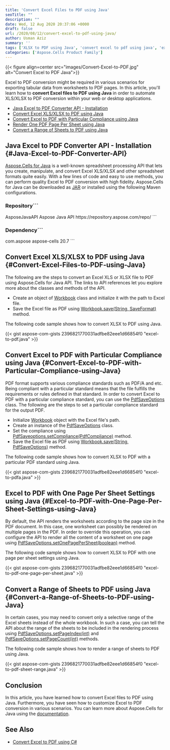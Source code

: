 ```yaml
---
title: 'Convert Excel Files to PDF using Java'
seoTitle: ""
description: ""
date: Wed, 12 Aug 2020 20:37:06 +0000
draft: false
url: /2020/08/12/convert-excel-to-pdf-using-java/
author: Usman Aziz
summary: ''
tags: ['XLSX to PDF using Java', 'convert excel to pdf using java', 'excel to pdfa using java', 'xls to pdf using java']
categories: ['Aspose.Cells Product Family']
---
```




{{< figure align=center src="images/Convert-Excel-to-PDF.jpg" alt="Convert Excel to PDF Java">}}


Excel to PDF conversion might be required in various scenarios for exporting tabular data from worksheets to PDF pages. In this article, you'll learn how to **convert Excel files to PDF using Java** in order to automate XLS/XLSX to PDF conversion within your web or desktop applications.

*   [Java Excel to PDF Converter API - Installation][1]
*   [Convert Excel XLS/XLSX to PDF using Java][2]
*   [Convert Excel to PDF with Particular Compliance using Java][3]
*   [Render One PDF Page Per Sheet using Java][4]
*   [Convert a Range of Sheets to PDF using Java][5]

## Java Excel to PDF Converter API - Installation {#Java-Excel-to-PDF-Converter-API}

[Aspose.Cells for Java][6] is a well-known spreadsheet processing API that lets you create, manipulate, and convert Excel XLS/XLSX and other spreadsheet formats quite easily. With a few lines of code and easy to use methods, you can perform quality Excel to PDF conversion with high fidelity. Aspose.Cells for Java can be downloaded as [JAR][7] or installed using the following Maven configurations.

### Repository```
<repository>
    <id>AsposeJavaAPI</id>
    <name>Aspose Java API</name>
    <url>https://repository.aspose.com/repo/</url>
</repository>
```

### Dependency```
<dependency>
    <groupId>com.aspose</groupId>
    <artifactId>aspose-cells</artifactId>
    <version>20.7</version>
</dependency>
```

## Convert Excel XLS/XLSX to PDF using Java {#Convert-Excel-Files-to-PDF-using-Java}

The following are the steps to convert an Excel XLS or XLSX file to PDF using Aspose.Cells for Java API. The links to API references let you explore more about the classes and methods of the API.

*   Create an object of [Workbook][8] class and initialize it with the path to Excel file.
*   Save the Excel file as PDF using [Workbook.save(String, SaveFormat)][9] method.

The following code sample shows how to convert XLSX to PDF using Java.

{{< gist aspose-com-gists 2396821770031adfbe82eee1d66854f0 "excel-to-pdf.java" >}}

## Convert Excel to PDF with Particular Compliance using Java {#Convert-Excel-to-PDF-with-Particular-Compliance-using-Java}

PDF format supports various compliance standards such as PDF/A and etc. Being compliant with a particular standard means that the file fulfills the requirements or rules defined in that standard. In order to convert Excel to PDF with a particular compliance standard, you can use the [PdfSaveOptions][10] class. The following are the steps to set a particular compliance standard for the output PDF.

*   Initialize [Workbook][11] object with the Excel file's path.
*   Create an instance of the [PdfSaveOptions][12] class.
*   Set the compliance using [PdfSaveoptions.setCompliance(PdfCompliance)][13] method.
*   Save the Excel file as PDF using [Workbook.save(String, PdfSaveOptions)][14] method.

The following code sample shows how to convert XLSX to PDF with a particular PDF standard using Java.

{{< gist aspose-com-gists 2396821770031adfbe82eee1d66854f0 "excel-to-pdfa.java" >}}

## Excel to PDF with One Page Per Sheet Settings using Java {#Excel-to-PDF-with-One-Page-Per-Sheet-Settings-using-Java}

By default, the API renders the worksheets according to the page size in the PDF document. In this case, one worksheet can possibly be rendered on multiple pages in the PDF. In order to override this operation, you can configure the API to render all the content of a worksheet on one page using [PdfSaveOptions.setOnePagePerSheet(boolean)][15] method.

The following code sample shows how to convert XLSX to PDF with one page per sheet settings using Java.

{{< gist aspose-com-gists 2396821770031adfbe82eee1d66854f0 "excel-to-pdf-one-page-per-sheet.java" >}}

## Convert a Range of Sheets to PDF using Java {#Convert-a-Range-of-Sheets-to-PDF-using-Java}

In certain cases, you may need to convert only a selective range of the Excel sheets instead of the whole workbook. In such a case, you can tell the API about the range of the sheets to be included in the rendering process using [PdfSaveOptions.setPageIndex(int)][16] and [PdfSaveOptions.setPageCount(int)][17] methods.

The following code sample shows how to render a range of sheets to PDF using Java.

{{< gist aspose-com-gists 2396821770031adfbe82eee1d66854f0 "excel-to-pdf-sheet-range.java" >}}

## Conclusion

In this article, you have learned how to convert Excel files to PDF using Java. Furthermore, you have seen how to customize Excel to PDF conversion in various scenarios. You can learn more about Aspose.Cells for Java using the [documentation][18].

## See Also

*   [Convert Excel to PDF using C#][19]




[1]: #Java-Excel-to-PDF-Converter-API
[2]: #Convert-Excel-Files-to-PDF-using-Java
[3]: #Convert-Excel-to-PDF-with-Particular-Compliance-using-Java
[4]: #Excel-to-PDF-with-One-Page-Per-Sheet-Settings-using-Java
[5]: #Convert-a-Range-of-Sheets-to-PDF-using-Java
[6]: https://products.aspose.com/cells/java
[7]: https://downloads.aspose.com/cells/java
[8]: https://apireference.aspose.com/cells/java/com.aspose.cells/Workbook
[9]: https://apireference.aspose.com/cells/java/com.aspose.cells/workbook#save(java.lang.String,%20int)
[10]: https://apireference.aspose.com/cells/java/com.aspose.cells/PdfSaveOptions
[11]: https://apireference.aspose.com/cells/java/com.aspose.cells/Workbook
[12]: https://apireference.aspose.com/cells/java/com.aspose.cells/PdfSaveOptions
[13]: https://apireference.aspose.com/cells/java/com.aspose.cells/pdfsaveoptions#Compliance
[14]: https://apireference.aspose.com/cells/java/com.aspose.cells/workbook#save(java.lang.String,%20com.aspose.cells.SaveOptions)
[15]: https://apireference.aspose.com/cells/java/com.aspose.cells/pdfsaveoptions#OnePagePerSheet
[16]: https://apireference.aspose.com/cells/java/com.aspose.cells/pdfsaveoptions#PageIndex
[17]: https://apireference.aspose.com/cells/java/com.aspose.cells/pdfsaveoptions#PageCount
[18]: https://docs.aspose.com/cells/java/getting-started/
[19]: https://blog.aspose.com/2019/11/29/convert-xls-and-xlsx-to-pdf-in-c/





